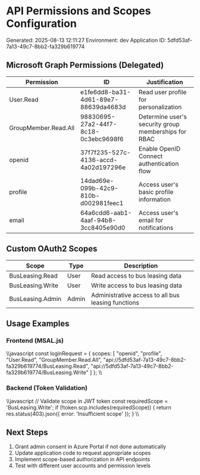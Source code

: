 # API Permissions and Scopes Configuration
Generated: 2025-08-13 12:11:27
Environment: dev
Application ID: 5dfd53af-7a13-49c7-8bb2-fa329b619774

## Microsoft Graph Permissions (Delegated)
| Permission | ID | Justification |
|------------|-----|---------------|
| User.Read | e1fe6dd8-ba31-4d61-89e7-88639da4683d | Read user profile for personalization |
| GroupMember.Read.All | 98830695-27a2-44f7-8c18-0c3ebc9698f6 | Determine user's security group memberships for RBAC |
| openid | 37f7f235-527c-4136-accd-4a02d197296e | Enable OpenID Connect authentication flow |
| profile | 14dad69e-099b-42c9-810b-d002981feec1 | Access user's basic profile information |
| email | 64a6cdd6-aab1-4aaf-94b8-3cc8405e90d0 | Access user's email for notifications |

## Custom OAuth2 Scopes
| Scope | Type | Description |
|-------|------|-------------|
| BusLeasing.Read | User | Read access to bus leasing data |
| BusLeasing.Write | User | Write access to bus leasing data |
| BusLeasing.Admin | Admin | Administrative access to all bus leasing functions |

## Usage Examples

### Frontend (MSAL.js)
\\\javascript
const loginRequest = {
    scopes: [
        "openid",
        "profile", 
        "User.Read",
        "GroupMember.Read.All",
        "api://5dfd53af-7a13-49c7-8bb2-fa329b619774/BusLeasing.Read",
        "api://5dfd53af-7a13-49c7-8bb2-fa329b619774/BusLeasing.Write"
    ]
};
\\\

### Backend (Token Validation)
\\\javascript
// Validate scope in JWT token
const requiredScope = 'BusLeasing.Write';
if (!token.scp.includes(requiredScope)) {
    return res.status(403).json({ error: 'Insufficient scope' });
}
\\\

## Next Steps
1. Grant admin consent in Azure Portal if not done automatically
2. Update application code to request appropriate scopes
3. Implement scope-based authorization in API endpoints
4. Test with different user accounts and permission levels

